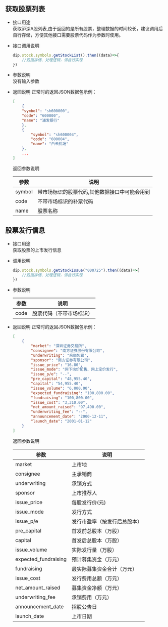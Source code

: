 ## 获取股票列表

- 接口用途  
    获取沪深A股列表,由于返回的是所有股票，整理数据的时间较长，建议调用后自行存储，方便其他接口需要股票代码作为参数时使用。
- 接口调用说明

    ``` javascript
    dip.stock.symbols.getStockList().then((data)=>{
        //数据存储、处理逻辑，请自行实现
    })
    ```

- 参数说明  
    没有输入参数
- 返回说明 正常时的返回JSON数据包示例：

    ``` json
    [
        {
        "symbol": "sh600000",
        "code": "600000",
        "name": "浦发银行"
        },
        {
            "symbol": "sh600004",
            "code": "600004",
            "name": "白云机场"
        },
        ...
    ]
    ```

    返回参数说明  
    <table>
        <thead><tr><th>参数</th><th>说明</th></tr></thead>
        <tbody>
            <tr><td>symbol</td><td>带市场标识的股票代码,其他数据接口中可能会用到</td></tr>
            <tr><td>code</td><td>不带市场标识的补票代码</td></tr>
            <tr><td>name</td><td>股票名称</td></tr>
        </tbody>
    </table>

## 股票发行信息

- 接口用途  
    获取股票的上市发行信息
- 调用说明  

    ``` javascript
    dip.stock.symbols.getStockIssue("000725").then((data)=>{
        //数据存储、处理逻辑，请自行实现
    })
    ```

- 参数说明
    <table>
        <thead><tr><th>参数</th><th>说明</th></tr></thead>
        <tbody>
            <tr><td>code</td><td>股票代码（不带市场标识）</td></tr>
        </tbody>
    </table>
- 返回说明 正常时的返回JSON数据包示例：

    ``` json
    [
        {
            "market": "深圳证券交易所",
            "consignee": "南方证券股份有限公司",
            "underwriting": "余额包销",
            "sponsor": "南方证券有限公司",
            "issue_price": "16.80",
            "issue_mode": "网下询价配售、网上定价发行",
            "issue_p/e": "--",
            "pre_capital": "48,955.40",
            "capital": "54,955.40",
            "issue_volume": "6,000.00",
            "expected_fundraising": "100,800.00",
            "fundraising": "100,800.00",
            "issue_cost": "3,310.00",
            "net_amount_raised": "97,490.00",
            "underwriting_fee": "--",
            "announcement_date": "2000-12-11",
            "launch_date": "2001-01-12"
        }
    ]
    ```

    返回参数说明  

     <table>
        <thead><tr><th>参数</th><th>说明</th></tr></thead>
        <tbody>
            <tr><td>market</td><td>上市地</td></tr>
            <tr><td>consignee</td><td>主承销商</td></tr>
            <tr><td>underwriting</td><td>承销方式</td></tr>
            <tr><td>sponsor</td><td>上市推荐人</td></tr>
            <tr><td>issue_price</td><td>每股发行价(元)</td></tr>
            <tr><td>issue_mode</td><td>发行方式</td></tr>
            <tr><td>issue_p/e</td><td>发行市盈率（按发行后总股本）</td></tr>
            <tr><td>pre_capital</td><td>首发前总股本（万股）</td></tr>
            <tr><td>capital</td><td>首发后总股本（万股）</td></tr>
            <tr><td>issue_volume</td><td>实际发行量（万股）</td></tr>
            <tr><td>expected_fundraising</td><td>预计募集资金（万元）</td></tr>
            <tr><td>fundraising</td><td>最实际募集资金合计（万元）</td></tr>
            <tr><td>issue_cost</td><td>发行费用总额（万元）</td></tr>
            <tr><td>net_amount_raised</td><td>募集资金净额（万元）</td></tr>
            <tr><td>underwriting_fee</td><td>承销费用（万元）</td></tr>
            <tr><td>announcement_date</td><td>招股公告日</td></tr>
            <tr><td>launch_date</td><td>上市日期</td></tr>
        </tbody>
    </table>
